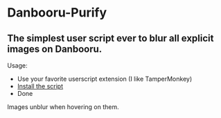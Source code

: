 # Danbooru-Purify
## The simplest user script ever to blur all explicit images on Danbooru.
Usage:
* Use your favorite userscript extension (I like TamperMonkey)
* [Install the script](https://github.com/JamElyZEuS/Danbooru-Purify/raw/main/myscr.user.js)
* Done

Images unblur when hovering on them.

